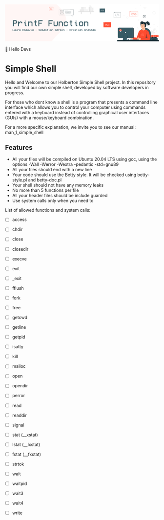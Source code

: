 ![](https://github.com/Ele4327/printf/blob/main/img/Header.png)

👋 Hello Devs
# Simple Shell

Hello and Welcome to our Holberton Simple Shell project.
In this repository you will find our own simple shell, developed by software developers in progress.

For those who dont know a shell is a program that presents a command line interface which allows you to control your computer using commands entered with a keyboard instead of controlling graphical user interfaces (GUIs) with a mouse/keyboard combination.

For a more specific explanation, we invite you to see our manual: man_1_simple_shell

## Features

- All your files will be compiled on Ubuntu 20.04 LTS using gcc, using the options -Wall -Werror -Wextra -pedantic -std=gnu89
- All your files should end with a new line
- Your code should use the Betty style. It will be checked using betty-style.pl and betty-doc.pl
- Your shell should not have any memory leaks
- No more than 5 functions per file
- All your header files should be include guarded
- Use system calls only when you need to

List of allowed functions and system calls:

- [ ] access
- [ ] chdir
- [ ] close
- [ ] closedir
- [ ] execve
- [ ] exit
- [ ] _exit
- [ ] fflush
- [ ] fork
- [ ] free
- [ ] getcwd
- [ ] getline
- [ ] getpid
- [ ] isatty
- [ ] kill
- [ ] malloc
- [ ] open
- [ ] opendir
- [ ] perror
- [ ] read
- [ ] readdir
- [ ] signal
- [ ] stat (__xstat)
- [ ] lstat (__lxstat)
- [ ] fstat (__fxstat)
- [ ] strtok
- [ ] wait
- [ ] waitpid
- [ ] wait3
- [ ] wait4
- [ ] write


